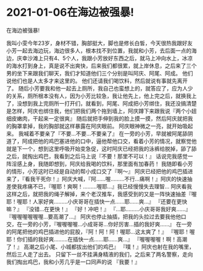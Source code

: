 # 2021-01-06在海边被强暴!



在海边被强暴!



我叫小雯今年23岁，身材不错，胸部挺大，脚也是修长白皙，今天很热我跟好友小芳一起去海边玩，海边很多人，根本找不到位置，我就和小芳，去后面一点的海边，庆幸沙滩上只有4、5个人，我跟小芳放好东西之后，就马上冲向水上，冰凉的海水打到身上，真是说不出爽快，后来我们都很累，就上岸休息，之后来了三个男的坐下来跟我们聊天，我们才知道他们三个分别是叫阿庆、阿尾、阿成。
他们说他们也是人太多才来这里的。
他们还请我们喝饮料，然后就说有事就先离开了。
随后小芳要我和他一起去上厕所，我自己也蛮想上的，就答应了，应为人少的关系，厕所根本没有人，因为小芳比较急，我让他先上，他上完之后，就换我上了，没想到我上完厕所一打开们，就看到，阿尾、阿成把小芳绑住，我还没搞清楚是怎样，阿庆也绑住我，他们把我们两个拖到墙上，阿庆蹲下来跟我说『两个小妞细皮嫩肉，干起来一定很爽』
随后就把手伸到我的脸上摸一摸，然后阿庆就把我的胸罩拿掉，我的胸部就这样暴露在阿庆眼前。
阿庆眼神微之一亮，就开始吸起来。
我喊着不要亲了『不要…不要…不要亲了』
在一旁的小芳，早就被阿尾舔阴道了，阿成把他的鸡巴塞进他的口中，逼他帮他口交，看着小芳的情况，就察觉他就是下一个，想到这里呼吸开始变急促，这时阿庆已经把我的泳裤给脱掉，舔了舔之后，就掏出鸡巴，我看到之后马上说『不要！那里不可以！』
话说完我感觉一阵淫感上身，我随即想到，阿庆给我喝的饮料，那里面有加春药！
我随即看小芳的情形，小芳这时已经是自动的帮小成口交了『啊～』
阿庆已经把他的鸡巴插进来了，『看我干死你！』阿庆大喊，『阿……喔………不行…痛啊！』阿庆的快速抽差使我疼痛不已，『喔耶！爽啊！………喔耶…』我已经慢慢失去理智…
阿庆看我这样之后，就把我的绳子解掉，来个老汉推车，我感受到的又是一阵快速抽差『喔耶！喔耶！人家好爽………小庆哥哥在插快一点……耶……爽…』
『还要在更快嘛？』
『没错…在更快！』
『好！冲吧！』
『…耶………小庆哥哥我好爽……』
『喔喔喔喔喔喔…要高潮了…』
阿庆也停止抽插，把我的头拉过去要我他他口交，在一旁的小芳，『喔喔喔喔…小成哥哥…你好厉害…插的我好爽……』
在一旁的阿尾把他的鸡巴插进他的屁股，『阿！阿！阿！喔耶…这太爽了！』
『喔耶！喔耶！你们插的我好爽………在插快一点……耶……爽…』
『喔喔喔喔！啊！高潮了！』
高潮之后小尾、小城都拔出他们的鸡巴』
『噗！』阿庆也射在我的嘴里，然后三人走了出去。
只留下一丝不挂满身精液的我们，之后来了两名警察，走向我们掏出鸡巴，我和小芳几乎是一口同声的说
『我要！』


